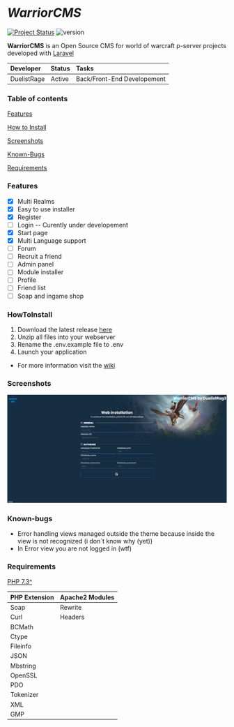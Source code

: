 # _WarriorCMS_

[![Project Status](https://img.shields.io/badge/Status-Beta-yellow.svg?style=flat-square)](#)
![version](https://img.shields.io/badge/version-v.0.7-blue)

**WarriorCMS** is an Open Source CMS for world of warcraft p-server projects developed with [Laravel](https://laravel.com)

| Developer | Status | Tasks |
| :----------- | :---------- | :---------- |
| DuelistRage | Active | Back/Front-End Developement |

### Table of contents

[Features](#Features)

[How to Install](#HowToInstall)

[Screenshots](#Screenshots)

[Known-Bugs](#Known-bugs)

[Requirements](#Requirements)

### Features

- [x] Multi Realms
- [x] Easy to use installer
- [x] Register
- [ ] Login -- Curently under developement
- [x] Start page
- [x] Multi Language support
- [ ] Forum
- [ ] Recruit a friend
- [ ] Admin panel
- [ ] Module installer
- [ ] Profile
- [ ] Friend list
- [ ] Soap and ingame shop

### HowToInstall

1. Download the latest release [here](https://github.com/World-of-Warriors/WarriorCMS/releases/latest)
2. Unzip all files into your webserver
3. Rename the .env.example file to .env
4. Launch your application


- For more information visit the [wiki](https://github.com/World-of-Warriors/WarriorCMS/wiki/Install)

### Screenshots

![Alt text](/screenshots/Screenshot1.png?raw=true "Installer")

### Known-bugs

- Error handling views managed outside the theme because inside the view is not recognized (i don´t know why (yet))
- In Error view you are not logged in (wtf)

### Requirements

[PHP 7.3^](https://www.php.net)

| PHP Extension | Apache2 Modules |
| :----------- | :---------- |
| Soap | Rewrite |
| Curl | Headers |
| BCMath |
| Ctype |
| Fileinfo |
| JSON |
| Mbstring |
| OpenSSL |
| PDO |
| Tokenizer |
| XML |
| GMP |

